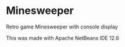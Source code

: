 # Minesweeper
Retro game Minesweeper with console display

This was made with Apache NetBeans IDE 12.6
